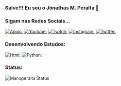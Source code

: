 ### Salve!!! Eu sou o Jônathas M. Peralta 👋

### Sigam nas Redes Sociais...

[![Apoio:](https://img.shields.io/website-up-down-green-red/http/monip.org.svg)](https://wwww.Kamisarte.com.br)
[![Youtube:](https://img.shields.io/badge/YouTube-FF0000?style=for-the-badge&logo=youtube&logoColor=white)](https://www.youtube.com/c/jonathasmartinelliperalta)
[![Twitch:](https://img.shields.io/badge/Twitch-9146FF?style=for-the-badge&logo=twitch&logoColor=white)](https://www.twitch.tv/manoperalta)
[![Instagram:](https://img.shields.io/badge/Instagram-E4405F?style=for-the-badge&logo=instagram&logoColor=white)](https://www.instagram.com/murruga_kamisarte/)
[![Twitter:](https://img.shields.io/badge/Twitter-1DA1F2?style=for-the-badge&logo=twitter&logoColor=white)](https://www.twitter.com/manoperalta/)

### Desenvolvendo Estudos:
![Html:](https://img.shields.io/badge/HTML-239120?style=for-the-badge&logo=html5&logoColor=white)
![Python:](https://img.shields.io/badge/Python-14354C?style=for-the-badge&logo=python&logoColor=white)

### Status:
![Manoperalta Status](https://github-readme-stats.vercel.app/api?username=manoperalta&show_icons=true&theme=radical)

## 